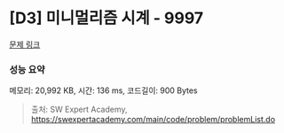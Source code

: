 # [D3] 미니멀리즘 시계 - 9997 

[문제 링크](https://swexpertacademy.com/main/code/problem/problemDetail.do?contestProbId=AXIvNBzKapEDFAXR) 

### 성능 요약

메모리: 20,992 KB, 시간: 136 ms, 코드길이: 900 Bytes



> 출처: SW Expert Academy, https://swexpertacademy.com/main/code/problem/problemList.do